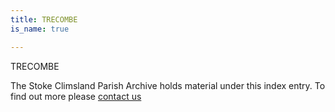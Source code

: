 ```yaml
---
title: TRECOMBE
is_name: true

---
```


TRECOMBE


The Stoke Climsland Parish Archive holds material under this index entry. To find out more please [contact us](/contact/)
